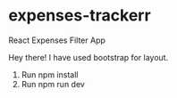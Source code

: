 # expenses-trackerr
React Expenses Filter App 

Hey there! I have used bootstrap for layout.
1. Run npm install
2. Run npm run dev
